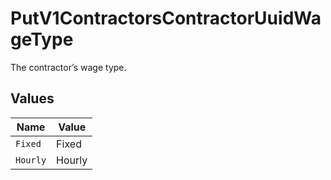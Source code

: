 # PutV1ContractorsContractorUuidWageType

The contractor’s wage type.



## Values

| Name     | Value    |
| -------- | -------- |
| `Fixed`  | Fixed    |
| `Hourly` | Hourly   |